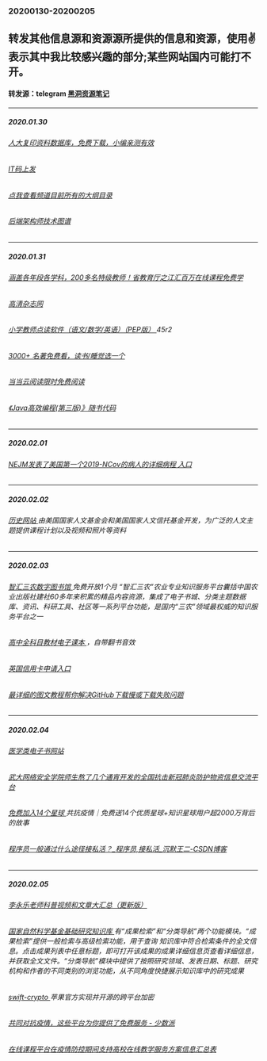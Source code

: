 ### 20200130-20200205
转发其他信息源和资源源所提供的信息和资源，使用✌表示其中我比较感兴趣的部分;某些网站国内可能打不开。
---
#### 转发源：telegram [黑洞资源笔记](https://t.me/tieliu)
---
##### 2020.01.30
###### [人大复印资料数据库，免费下载，小编亲测有效](https://telegra.ph/%E4%BA%BA%E5%A4%A7%E5%A4%8D%E5%8D%B0%E8%B5%84%E6%96%99%E6%95%B0%E6%8D%AE%E5%BA%93%E5%85%8D%E8%B4%B9%E4%B8%8B%E8%BD%BD%E5%B0%8F%E7%BC%96%E4%BA%B2%E6%B5%8B%E6%9C%89%E6%95%88-01-30)
###### [IT码上发 ](https://www.itmsf.com/thread-281-1-1.html)
###### [点我查看频道目前所有的大纲目录 ](https://mubu.com/docvs4ZYvQmzm)
###### [后端架构师技术图谱 ](https://github.com/xingshaocheng/architect-awesome)
---
##### 2020.01.31
###### [涵盖各年段各学科，200多名特级教师！省教育厅之江汇百万在线课程免费学](https://telegra.ph/%E6%B6%B5%E7%9B%96%E5%90%84%E5%B9%B4%E6%AE%B5%E5%90%84%E5%AD%A6%E7%A7%91200%E5%A4%9A%E5%90%8D%E7%89%B9%E7%BA%A7%E6%95%99%E5%B8%88%E7%9C%81%E6%95%99%E8%82%B2%E5%8E%85%E4%B9%8B%E6%B1%9F%E6%B1%87%E7%99%BE%E4%B8%87%E5%9C%A8%E7%BA%BF%E8%AF%BE%E7%A8%8B%E5%85%8D%E8%B4%B9%E5%AD%A6-01-30)
###### [高清杂志网 ](http://gqzzw.com/)
###### [小学教师点读软件（语文/数学/英语）（PEP版） ](https://pan.baidu.com/s/18FaEqtleQKDpFrkzCk7PXw#/)  45r2
###### [3000+ 名著免费看，读书/睡觉选一个](https://telegra.ph/3000-%E5%90%8D%E8%91%97%E5%85%8D%E8%B4%B9%E7%9C%8B%E8%AF%BB%E4%B9%A6%E7%9D%A1%E8%A7%89%E9%80%89%E4%B8%80%E4%B8%AA-01-31)
###### [当当云阅读限时免费阅读 ](http://e.dangdang.com/media/h5/ddreader50//cjxm.html?way=1024xinshouye)
###### [《Java高效编程(第三版)》随书代码 ](https://github.com/jbloch/effective-java-3e-source-code)
---
##### 2020.02.01
###### [NEJM发表了美国第一个2019-NCov的病人的详细病程 入口 ](https://www.nejm.org/doi/full/10.1056/NEJMoa2001191)
---
##### 2020.02.02
###### [历史网站 ](https://edsitement.neh.gov/)由美国国家人文基金会和美国国家人文信托基金开发，为广泛的人文主题提供课程计划以及视频和照片等资料
---
##### 2020.02.03
###### [智汇三农数字图书馆 ](http://www.pwsannong.com/)免费开放1个月 “智汇三农”农业专业知识服务平台囊括中国农业出版社建社60多年来积累的精品内容资源，集成了电子书城、分类主题数据库、资讯、科研工具、社区等一系列平台功能，是国内“三农”领域最权威的知识服务平台之一
###### [高中全科目教材电子课本 ](http://mp.codeup.cn/q?c=120B78RB730&sh=sh&vt_=1580648863645)，自带翻书音效
###### [英国信用卡申请入口 ](https://mgmee.americanexpress.com/refer/gb/en/card-details/C64285C74079E4F306EC97D6B6801218865655FC944DBDF5EDB9DE7E3F9750CB610A968D7EF44619989407BDE4876D2887F5535D915A712EC738B3AEE41E8CF48A1682A5268087E6A37AD7990A8A803DC7A03ADF510D1656B3B059A7E3384E03AC228A2CF9F3165E54FE7A4E221DE444BB94C157C1014A2CC8D88D7BE59F030FFE65FB1753CA38E44AB2075FFC46F9D8347D09B0BF79D1C5AF9D5DE4F582D0F0E6716D11BB0BE6978C4F1EFB160CCCCC?CPID=100356998&GENCODE=349992775015412&URN=AAAZAwESHRMVAQ%3D%3D&CORID=r:A:N:W:e:T:r:J-1580711402782-98761311)
###### [最详细的图文教程帮你解决GitHub下载慢或下载失败问题 ](https://blog.csdn.net/TeFuirnever/article/details/99110367?utm_source=app)
---
##### 2020.02.04
###### [医学类电子书网站 ](https://github.com/scienceasdf/medical-books/releases)
###### [武大网络安全学院师生熬了几个通宵开发的全国抗击新冠肺炎防护物资信息交流平台 ](http://charity.foodblockchain.com.cn/)
###### [免费加入14个星球 ](https://mp.weixin.qq.com/s/EAfrtn6H4mCR9WC5KwxBDA)共抗疫情｜免费送14个优质星球+知识星球用户超2000万背后的故事
###### [程序员一般通过什么途径接私活？_程序员,接私活_沉默王二-CSDN博客 ](http://telegra.ph/%E7%A8%8B%E5%BA%8F%E5%91%98%E4%B8%80%E8%88%AC%E9%80%9A%E8%BF%87%E4%BB%80%E4%B9%88%E9%80%94%E5%BE%84%E6%8E%A5%E7%A7%81%E6%B4%BB-%E7%A8%8B%E5%BA%8F%E5%91%98%E6%8E%A5%E7%A7%81%E6%B4%BB-%E6%B2%89%E9%BB%98%E7%8E%8B%E4%BA%8C-CSDN%E5%8D%9A%E5%AE%A2-02-04?r=48142695)
---
##### 2020.02.05
###### [李永乐老师科普视频和文章大汇总（更新版） ](https://card.weibo.com/article/m/show/id/2309404468365136625933?_wb_client_=1)
###### [国家自然科学基金基础研究知识库 ](http://ir.nsfc.gov.cn/)有“成果检索”和“分类导航”两个功能模块。“成果检索”提供一般检索与高级检索功能，用于查询 知识库中符合检索条件的全文信息。点击成果列表中任意标题，即可打开该成果的成果详细信息页查看详细信息，并获取全文文件。“分类导航”模块中提供了按照研究领域、发表日期、标题、研究机构和作者的不同类别的浏览功能，从不同角度快捷展示知识库中的研究成果
###### [swift-crypto ](https://github.com/apple/swift-crypto) 苹果官方实现并开源的跨平台加密
###### [共同对抗疫情，这些平台为你提供了免费服务 - 少数派](https://telegra.ph/%E5%85%B1%E5%90%8C%E5%AF%B9%E6%8A%97%E7%96%AB%E6%83%85%E8%BF%99%E4%BA%9B%E5%B9%B3%E5%8F%B0%E4%B8%BA%E4%BD%A0%E6%8F%90%E4%BE%9B%E4%BA%86%E5%85%8D%E8%B4%B9%E6%9C%8D%E5%8A%A1---%E5%B0%91%E6%95%B0%E6%B4%BE-02-05-15)
###### [在线课程平台在疫情防控期间支持高校在线教学服务方案信息汇总表 ](https://share.weiyun.com/5PKg5LX)
